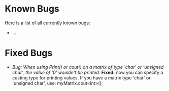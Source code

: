# Known Bugs
Here is a list of all currently known bugs:
* ...

# Fixed Bugs

* *Bug: When using Print() or cout() on a matrix of type 'char' or 'unsigned char', the value of '0' wouldn't be printed.* **Fixed:** now you can specify a casting type for printing values. If you have a matrix type 'char' or 'unsigned char', use: myMatrix.cout\<int\>();
